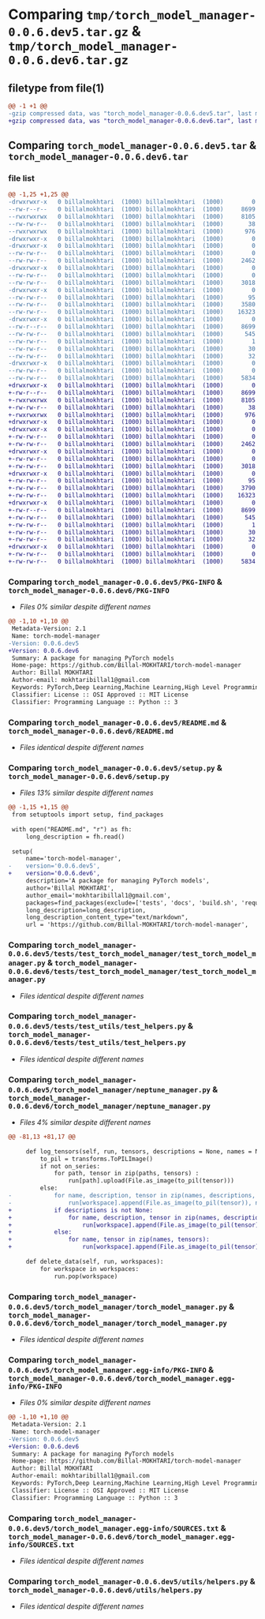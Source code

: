 # Comparing `tmp/torch_model_manager-0.0.6.dev5.tar.gz` & `tmp/torch_model_manager-0.0.6.dev6.tar.gz`

## filetype from file(1)

```diff
@@ -1 +1 @@
-gzip compressed data, was "torch_model_manager-0.0.6.dev5.tar", last modified: Wed Apr 24 11:04:16 2024, max compression
+gzip compressed data, was "torch_model_manager-0.0.6.dev6.tar", last modified: Wed Apr 24 11:07:36 2024, max compression
```

## Comparing `torch_model_manager-0.0.6.dev5.tar` & `torch_model_manager-0.0.6.dev6.tar`

### file list

```diff
@@ -1,25 +1,25 @@
-drwxrwxr-x   0 billalmokhtari  (1000) billalmokhtari  (1000)        0 2024-04-24 11:04:16.749353 torch_model_manager-0.0.6.dev5/
--rw-r--r--   0 billalmokhtari  (1000) billalmokhtari  (1000)     8699 2024-04-24 11:04:16.749353 torch_model_manager-0.0.6.dev5/PKG-INFO
--rwxrwxrwx   0 billalmokhtari  (1000) billalmokhtari  (1000)     8105 2024-04-24 08:45:48.000000 torch_model_manager-0.0.6.dev5/README.md
--rw-rw-r--   0 billalmokhtari  (1000) billalmokhtari  (1000)       38 2024-04-24 11:04:16.749353 torch_model_manager-0.0.6.dev5/setup.cfg
--rwxrwxrwx   0 billalmokhtari  (1000) billalmokhtari  (1000)      976 2024-04-24 11:04:11.000000 torch_model_manager-0.0.6.dev5/setup.py
-drwxrwxr-x   0 billalmokhtari  (1000) billalmokhtari  (1000)        0 2024-04-24 11:04:16.741353 torch_model_manager-0.0.6.dev5/tests/
-drwxrwxr-x   0 billalmokhtari  (1000) billalmokhtari  (1000)        0 2024-04-24 11:04:16.745353 torch_model_manager-0.0.6.dev5/tests/test_torch_model_manager/
--rw-rw-r--   0 billalmokhtari  (1000) billalmokhtari  (1000)        0 2024-04-24 08:45:48.000000 torch_model_manager-0.0.6.dev5/tests/test_torch_model_manager/__init__.py
--rw-rw-r--   0 billalmokhtari  (1000) billalmokhtari  (1000)     2462 2024-04-24 08:45:48.000000 torch_model_manager-0.0.6.dev5/tests/test_torch_model_manager/test_torch_model_manager.py
-drwxrwxr-x   0 billalmokhtari  (1000) billalmokhtari  (1000)        0 2024-04-24 11:04:16.745353 torch_model_manager-0.0.6.dev5/tests/test_utils/
--rw-rw-r--   0 billalmokhtari  (1000) billalmokhtari  (1000)        0 2024-04-24 08:45:48.000000 torch_model_manager-0.0.6.dev5/tests/test_utils/__init__.py
--rw-rw-r--   0 billalmokhtari  (1000) billalmokhtari  (1000)     3018 2024-04-24 08:45:48.000000 torch_model_manager-0.0.6.dev5/tests/test_utils/test_helpers.py
-drwxrwxr-x   0 billalmokhtari  (1000) billalmokhtari  (1000)        0 2024-04-24 11:04:16.745353 torch_model_manager-0.0.6.dev5/torch_model_manager/
--rw-rw-r--   0 billalmokhtari  (1000) billalmokhtari  (1000)       95 2024-04-24 08:45:48.000000 torch_model_manager-0.0.6.dev5/torch_model_manager/__init__.py
--rw-rw-r--   0 billalmokhtari  (1000) billalmokhtari  (1000)     3580 2024-04-24 08:45:48.000000 torch_model_manager-0.0.6.dev5/torch_model_manager/neptune_manager.py
--rw-rw-r--   0 billalmokhtari  (1000) billalmokhtari  (1000)    16323 2024-04-24 11:03:35.000000 torch_model_manager-0.0.6.dev5/torch_model_manager/torch_model_manager.py
-drwxrwxr-x   0 billalmokhtari  (1000) billalmokhtari  (1000)        0 2024-04-24 11:04:16.749353 torch_model_manager-0.0.6.dev5/torch_model_manager.egg-info/
--rw-r--r--   0 billalmokhtari  (1000) billalmokhtari  (1000)     8699 2024-04-24 11:04:16.000000 torch_model_manager-0.0.6.dev5/torch_model_manager.egg-info/PKG-INFO
--rw-rw-r--   0 billalmokhtari  (1000) billalmokhtari  (1000)      545 2024-04-24 11:04:16.000000 torch_model_manager-0.0.6.dev5/torch_model_manager.egg-info/SOURCES.txt
--rw-rw-r--   0 billalmokhtari  (1000) billalmokhtari  (1000)        1 2024-04-24 11:04:16.000000 torch_model_manager-0.0.6.dev5/torch_model_manager.egg-info/dependency_links.txt
--rw-rw-r--   0 billalmokhtari  (1000) billalmokhtari  (1000)       30 2024-04-24 11:04:16.000000 torch_model_manager-0.0.6.dev5/torch_model_manager.egg-info/requires.txt
--rw-rw-r--   0 billalmokhtari  (1000) billalmokhtari  (1000)       32 2024-04-24 11:04:16.000000 torch_model_manager-0.0.6.dev5/torch_model_manager.egg-info/top_level.txt
-drwxrwxr-x   0 billalmokhtari  (1000) billalmokhtari  (1000)        0 2024-04-24 11:04:16.749353 torch_model_manager-0.0.6.dev5/utils/
--rw-rw-r--   0 billalmokhtari  (1000) billalmokhtari  (1000)        0 2024-04-24 08:45:48.000000 torch_model_manager-0.0.6.dev5/utils/__init__.py
--rw-rw-r--   0 billalmokhtari  (1000) billalmokhtari  (1000)     5834 2024-04-24 10:50:30.000000 torch_model_manager-0.0.6.dev5/utils/helpers.py
+drwxrwxr-x   0 billalmokhtari  (1000) billalmokhtari  (1000)        0 2024-04-24 11:07:36.958859 torch_model_manager-0.0.6.dev6/
+-rw-r--r--   0 billalmokhtari  (1000) billalmokhtari  (1000)     8699 2024-04-24 11:07:36.958859 torch_model_manager-0.0.6.dev6/PKG-INFO
+-rwxrwxrwx   0 billalmokhtari  (1000) billalmokhtari  (1000)     8105 2024-04-24 08:45:48.000000 torch_model_manager-0.0.6.dev6/README.md
+-rw-rw-r--   0 billalmokhtari  (1000) billalmokhtari  (1000)       38 2024-04-24 11:07:36.958859 torch_model_manager-0.0.6.dev6/setup.cfg
+-rwxrwxrwx   0 billalmokhtari  (1000) billalmokhtari  (1000)      976 2024-04-24 11:07:14.000000 torch_model_manager-0.0.6.dev6/setup.py
+drwxrwxr-x   0 billalmokhtari  (1000) billalmokhtari  (1000)        0 2024-04-24 11:07:36.950858 torch_model_manager-0.0.6.dev6/tests/
+drwxrwxr-x   0 billalmokhtari  (1000) billalmokhtari  (1000)        0 2024-04-24 11:07:36.954858 torch_model_manager-0.0.6.dev6/tests/test_torch_model_manager/
+-rw-rw-r--   0 billalmokhtari  (1000) billalmokhtari  (1000)        0 2024-04-24 08:45:48.000000 torch_model_manager-0.0.6.dev6/tests/test_torch_model_manager/__init__.py
+-rw-rw-r--   0 billalmokhtari  (1000) billalmokhtari  (1000)     2462 2024-04-24 08:45:48.000000 torch_model_manager-0.0.6.dev6/tests/test_torch_model_manager/test_torch_model_manager.py
+drwxrwxr-x   0 billalmokhtari  (1000) billalmokhtari  (1000)        0 2024-04-24 11:07:36.954858 torch_model_manager-0.0.6.dev6/tests/test_utils/
+-rw-rw-r--   0 billalmokhtari  (1000) billalmokhtari  (1000)        0 2024-04-24 08:45:48.000000 torch_model_manager-0.0.6.dev6/tests/test_utils/__init__.py
+-rw-rw-r--   0 billalmokhtari  (1000) billalmokhtari  (1000)     3018 2024-04-24 08:45:48.000000 torch_model_manager-0.0.6.dev6/tests/test_utils/test_helpers.py
+drwxrwxr-x   0 billalmokhtari  (1000) billalmokhtari  (1000)        0 2024-04-24 11:07:36.954858 torch_model_manager-0.0.6.dev6/torch_model_manager/
+-rw-rw-r--   0 billalmokhtari  (1000) billalmokhtari  (1000)       95 2024-04-24 08:45:48.000000 torch_model_manager-0.0.6.dev6/torch_model_manager/__init__.py
+-rw-rw-r--   0 billalmokhtari  (1000) billalmokhtari  (1000)     3790 2024-04-24 11:07:08.000000 torch_model_manager-0.0.6.dev6/torch_model_manager/neptune_manager.py
+-rw-rw-r--   0 billalmokhtari  (1000) billalmokhtari  (1000)    16323 2024-04-24 11:03:35.000000 torch_model_manager-0.0.6.dev6/torch_model_manager/torch_model_manager.py
+drwxrwxr-x   0 billalmokhtari  (1000) billalmokhtari  (1000)        0 2024-04-24 11:07:36.958859 torch_model_manager-0.0.6.dev6/torch_model_manager.egg-info/
+-rw-r--r--   0 billalmokhtari  (1000) billalmokhtari  (1000)     8699 2024-04-24 11:07:36.000000 torch_model_manager-0.0.6.dev6/torch_model_manager.egg-info/PKG-INFO
+-rw-rw-r--   0 billalmokhtari  (1000) billalmokhtari  (1000)      545 2024-04-24 11:07:36.000000 torch_model_manager-0.0.6.dev6/torch_model_manager.egg-info/SOURCES.txt
+-rw-rw-r--   0 billalmokhtari  (1000) billalmokhtari  (1000)        1 2024-04-24 11:07:36.000000 torch_model_manager-0.0.6.dev6/torch_model_manager.egg-info/dependency_links.txt
+-rw-rw-r--   0 billalmokhtari  (1000) billalmokhtari  (1000)       30 2024-04-24 11:07:36.000000 torch_model_manager-0.0.6.dev6/torch_model_manager.egg-info/requires.txt
+-rw-rw-r--   0 billalmokhtari  (1000) billalmokhtari  (1000)       32 2024-04-24 11:07:36.000000 torch_model_manager-0.0.6.dev6/torch_model_manager.egg-info/top_level.txt
+drwxrwxr-x   0 billalmokhtari  (1000) billalmokhtari  (1000)        0 2024-04-24 11:07:36.958859 torch_model_manager-0.0.6.dev6/utils/
+-rw-rw-r--   0 billalmokhtari  (1000) billalmokhtari  (1000)        0 2024-04-24 08:45:48.000000 torch_model_manager-0.0.6.dev6/utils/__init__.py
+-rw-rw-r--   0 billalmokhtari  (1000) billalmokhtari  (1000)     5834 2024-04-24 10:50:30.000000 torch_model_manager-0.0.6.dev6/utils/helpers.py
```

### Comparing `torch_model_manager-0.0.6.dev5/PKG-INFO` & `torch_model_manager-0.0.6.dev6/PKG-INFO`

 * *Files 0% similar despite different names*

```diff
@@ -1,10 +1,10 @@
 Metadata-Version: 2.1
 Name: torch-model-manager
-Version: 0.0.6.dev5
+Version: 0.0.6.dev6
 Summary: A package for managing PyTorch models
 Home-page: https://github.com/Billal-MOKHTARI/torch-model-manager
 Author: Billal MOKHTARI
 Author-email: mokhtaribillal1@gmail.com
 Keywords: PyTorch,Deep Learning,Machine Learning,High Level Programming
 Classifier: License :: OSI Approved :: MIT License
 Classifier: Programming Language :: Python :: 3
```

### Comparing `torch_model_manager-0.0.6.dev5/README.md` & `torch_model_manager-0.0.6.dev6/README.md`

 * *Files identical despite different names*

### Comparing `torch_model_manager-0.0.6.dev5/setup.py` & `torch_model_manager-0.0.6.dev6/setup.py`

 * *Files 13% similar despite different names*

```diff
@@ -1,15 +1,15 @@
 from setuptools import setup, find_packages
 
 with open("README.md", "r") as fh:
     long_description = fh.read()
 
 setup(
     name='torch-model-manager',
-    version='0.0.6.dev5',
+    version='0.0.6.dev6',
     description='A package for managing PyTorch models',
     author='Billal MOKHTARI',
     author_email='mokhtaribillal1@gmail.com',
     packages=find_packages(exclude=['tests', 'docs', 'build.sh', 'requirements.sh', 'resources.md']),
     long_description=long_description,
     long_description_content_type="text/markdown",
     url = 'https://github.com/Billal-MOKHTARI/torch-model-manager',
```

### Comparing `torch_model_manager-0.0.6.dev5/tests/test_torch_model_manager/test_torch_model_manager.py` & `torch_model_manager-0.0.6.dev6/tests/test_torch_model_manager/test_torch_model_manager.py`

 * *Files identical despite different names*

### Comparing `torch_model_manager-0.0.6.dev5/tests/test_utils/test_helpers.py` & `torch_model_manager-0.0.6.dev6/tests/test_utils/test_helpers.py`

 * *Files identical despite different names*

### Comparing `torch_model_manager-0.0.6.dev5/torch_model_manager/neptune_manager.py` & `torch_model_manager-0.0.6.dev6/torch_model_manager/neptune_manager.py`

 * *Files 4% similar despite different names*

```diff
@@ -81,13 +81,17 @@
     
     def log_tensors(self, run, tensors, descriptions = None, names = None, paths = None, workspace = None, on_series = False):
         to_pil = transforms.ToPILImage()
         if not on_series:
             for path, tensor in zip(paths, tensors) :
                 run[path].upload(File.as_image(to_pil(tensor)))
         else:
-            for name, description, tensor in zip(names, descriptions, tensors):
-                run[workspace].append(File.as_image(to_pil(tensor)), name = name, description = description)
+            if descriptions is not None:
+                for name, description, tensor in zip(names, descriptions, tensors):
+                    run[workspace].append(File.as_image(to_pil(tensor)), name = name, description = description)
+            else:
+                for name, tensor in zip(names, tensors):
+                    run[workspace].append(File.as_image(to_pil(tensor)), name = name)
 
     def delete_data(self, run, workspaces):
         for workspace in workspaces:
             run.pop(workspace)
```

### Comparing `torch_model_manager-0.0.6.dev5/torch_model_manager/torch_model_manager.py` & `torch_model_manager-0.0.6.dev6/torch_model_manager/torch_model_manager.py`

 * *Files identical despite different names*

### Comparing `torch_model_manager-0.0.6.dev5/torch_model_manager.egg-info/PKG-INFO` & `torch_model_manager-0.0.6.dev6/torch_model_manager.egg-info/PKG-INFO`

 * *Files 0% similar despite different names*

```diff
@@ -1,10 +1,10 @@
 Metadata-Version: 2.1
 Name: torch-model-manager
-Version: 0.0.6.dev5
+Version: 0.0.6.dev6
 Summary: A package for managing PyTorch models
 Home-page: https://github.com/Billal-MOKHTARI/torch-model-manager
 Author: Billal MOKHTARI
 Author-email: mokhtaribillal1@gmail.com
 Keywords: PyTorch,Deep Learning,Machine Learning,High Level Programming
 Classifier: License :: OSI Approved :: MIT License
 Classifier: Programming Language :: Python :: 3
```

### Comparing `torch_model_manager-0.0.6.dev5/torch_model_manager.egg-info/SOURCES.txt` & `torch_model_manager-0.0.6.dev6/torch_model_manager.egg-info/SOURCES.txt`

 * *Files identical despite different names*

### Comparing `torch_model_manager-0.0.6.dev5/utils/helpers.py` & `torch_model_manager-0.0.6.dev6/utils/helpers.py`

 * *Files identical despite different names*

